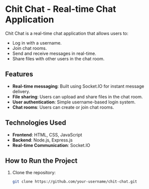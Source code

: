 # Chit Chat - Real-time Chat Application

Chit Chat is a real-time chat application that allows users to:
- Log in with a username.
- Join chat rooms.
- Send and receive messages in real-time.
- Share files with other users in the chat room.

## Features
- **Real-time messaging**: Built using Socket.IO for instant message delivery.
- **File sharing**: Users can upload and share files in the chat room.
- **User authentication**: Simple username-based login system.
- **Chat rooms**: Users can create or join chat rooms.

## Technologies Used
- **Frontend**: HTML, CSS, JavaScript
- **Backend**: Node.js, Express.js
- **Real-time Communication**: Socket.IO

## How to Run the Project
1. Clone the repository:
   ```bash
   git clone https://github.com/your-username/chit-chat.git
